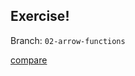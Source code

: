 ## Exercise!

Branch: `02-arrow-functions`

[compare](https://github.com/voorhoede/code-class-es6/compare/02-arrow-functions...02-arrow-functions-solution)
